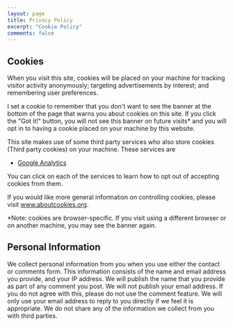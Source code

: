 ```yaml
---
layout: page
title: Privacy Policy
excerpt: "Cookie Policy"
comments: false
---
```


<div class="row">
    <h2>Cookies</h2>
	<p>When you visit this site, cookies will be placed on your machine for tracking visitor activity anonymously; targeting advertisements by interest; and remembering user preferences.</p>
	<p>I set a cookie to remember that you don't want to see the banner at the bottom of the page that warns you about cookies on this site. If you click the "Got it!" button, 
		you will not see this banner on future visits* and you will opt in to having a cookie placed on your machine by this website.</p>
	<p>This site makes use of some third party services who also store cookies (Third party cookies) on your machine. These services are</p>
	<ul>
		<li><a href="https://tools.google.com/dlpage/gaoptout">Google Analytics</a></li>
	</ul>
	<p>You can click on each of the services to learn how to opt out of accepting cookies from them.</p>
	<p>If you would like more general information on controlling cookies, please visit <a href="http://www.aboutcookies.org/">www.aboutcookies.org</a>.</p>
	<p>*Note: cookies are browser-specific. If you visit using a different browser or on another machine, you may see the banner again.</p>
	<h2>Personal Information</h2>
	<p>We collect personal information from you when you use either the contact or comments form. This information consists of the name and email address you provide, and your IP address. 
		We will publish the name that you provide as part of any comment you post. We will not publish your email address. If you do not agree with this, please do not use the comment feature. We will only use your email address 
		to reply to you directly if we feel it is appropriate. We do not share any of the information we collect from you with third parties.</p>
</div>
